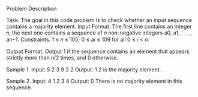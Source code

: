 Problem Description

Task. The goal in this code problem is to check whether an input sequence contains a majority element.
Input Format. The first line contains an integer 𝑛, the next one contains a sequence of 𝑛 non-negative
integers 𝑎0, 𝑎1, . . . , 𝑎𝑛−1.
Constraints. 1 ≤ 𝑛 ≤ 105; 0 ≤ 𝑎𝑖 ≤ 109 for all 0 ≤ 𝑖 < 𝑛.

Output Format. Output 1 if the sequence contains an element that appears strictly more than 𝑛/2 times,
and 0 otherwise.

Sample 1.
Input:
5
2 3 9 2 2
Output:
1
2 is the majority element.

Sample 2.
Input:
4
1 2 3 4
Output:
0
There is no majority element in this sequence.
